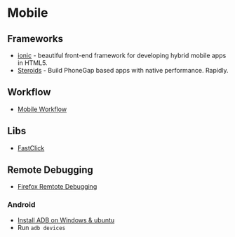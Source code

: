 # Mobile

## Frameworks

* [ionic](http://ionicframework.com/) - beautiful front-end framework for developing hybrid mobile apps in HTML5.
* [Steroids](http://www.appgyver.com/steroids) - Build PhoneGap based apps with native performance. Rapidly.

## Workflow
* [Mobile Workflow](https://speakerdeck.com/addyosmani/mobile-workflow)

## Libs
* [FastClick](https://github.com/ftlabs/fastclick)

## Remote Debugging
* [Firefox Remtote Debugging](https://developer.mozilla.org/en-US/docs/Tools/Remote_Debugging)

### Android
* [Install ADB on Windows & ubuntu](http://androidforums.com/lg-spirit-4g/692656-install-adb-windows-ubuntu-12-04-12-10-a.html)
* Run ```adb devices```
